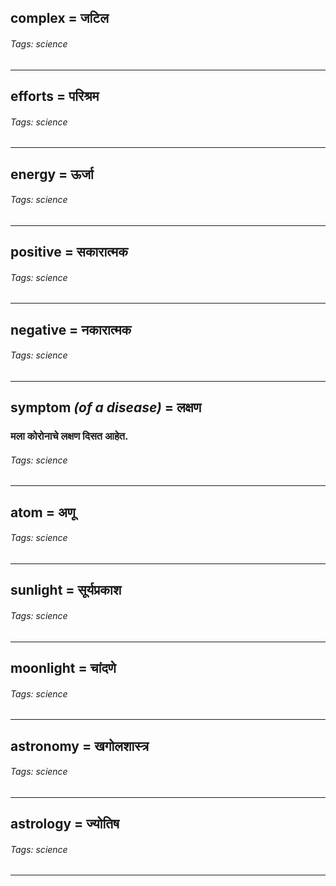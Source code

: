 ## complex = जटिल

###### Tags: science

---
## efforts = परिश्रम

###### Tags: science

---
## energy = ऊर्जा

###### Tags: science

---
## positive = सकारात्मक

###### Tags: science

---
## negative = नकारात्मक

###### Tags: science

---
## symptom *(of a disease)* = लक्षण

### मला कोरोनाचे लक्षण दिसत आहेत.

###### Tags: science

---
## atom = अणू

###### Tags: science

---
## sunlight = सूर्यप्रकाश

###### Tags: science

---
## moonlight = चांदणे

###### Tags: science

---
## astronomy = खगोलशास्त्र

###### Tags: science

---
## astrology = ज्योतिष

###### Tags: science

---
